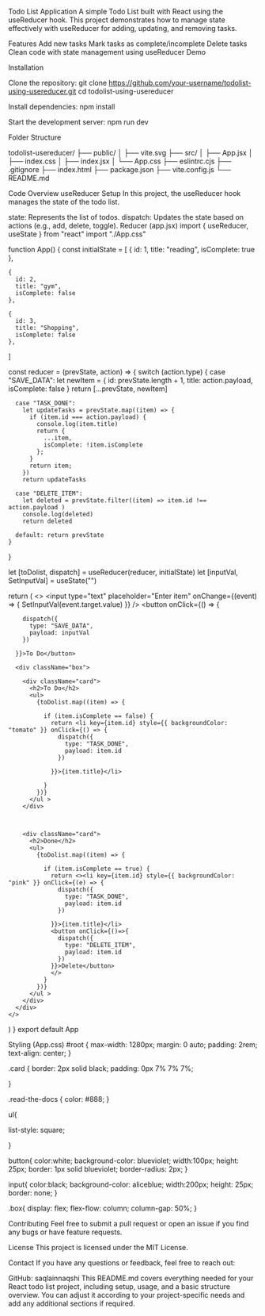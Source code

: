 Todo List Application
A simple Todo List built with React using the useReducer hook. This project demonstrates how to manage state effectively with useReducer for adding, updating, and removing tasks.

Features
Add new tasks
Mark tasks as complete/incomplete
Delete tasks
Clean code with state management using useReducer
Demo


Installation

Clone the repository:
git clone https://github.com/your-username/todolist-using-usereducer.git
cd todolist-using-usereducer

Install dependencies:
npm install

Start the development server:
npm run dev

Folder Structure

todolist-usereducer/
├── public/
│   ├── vite.svg
├── src/
│   ├── App.jsx
│   ├── index.css
│   ├── index.jsx
│   └── App.css
├── eslintrc.cjs
├── .gitignore
├── index.html
├── package.json
├── vite.config.js
└── README.md

Code Overview
useReducer Setup
In this project, the useReducer hook manages the state of the todo list.

state: Represents the list of todos.
dispatch: Updates the state based on actions (e.g., add, delete, toggle).
Reducer (app.jsx)
import { useReducer, useState } from "react"
import "./App.css"

function App() {
  const initialState = [
    {
      id: 1,
      title: "reading",
      isComplete: true
    },

    {
      id: 2,
      title: "gym",
      isComplete: false
    },

    {
      id: 3,
      title: "Shopping",
      isComplete: false
    },
  ]


  const reducer = (prevState, action) => {
    switch (action.type) {
      case "SAVE_DATA":
        let newItem = {
          id: prevState.length + 1,
          title: action.payload,
          isComplete: false
        }
        return [...prevState, newItem]

      case "TASK_DONE":
        let updateTasks = prevState.map((item) => {
          if (item.id === action.payload) {
            console.log(item.title)
            return {
              ...item,
              isComplete: !item.isComplete
            };
          }
          return item;
        })
        return updateTasks

      case "DELETE_ITEM":
        let deleted = prevState.filter((item) => item.id !== action.payload )
        console.log(deleted)
        return deleted
        
      default: return prevState
    }
  }

  let [toDolist, dispatch] = useReducer(reducer, initialState)
  let [inputVal, SetInputVal] = useState("")

  return (
    <>
      <input type="text" placeholder="Enter item" onChange={(event) => { SetInputVal(event.target.value) }} />
      <button onClick={() => {

        dispatch({
          type: "SAVE_DATA",
          payload: inputVal
        })

      }}>To Do</button>

      <div className="box">

        <div className="card">
          <h2>To Do</h2>
          <ul>
            {toDolist.map((item) => {

              if (item.isComplete == false) {
                return <li key={item.id} style={{ backgroundColor: "tomato" }} onClick={() => {
                  dispatch({
                    type: "TASK_DONE",
                    payload: item.id
                  })

                }}>{item.title}</li> 
                
              }
            })}
          </ul >
        </div>



        <div className="card">
          <h2>Done</h2>
          <ul>
            {toDolist.map((item) => {

              if (item.isComplete == true) {
                return <><li key={item.id} style={{ backgroundColor: "pink" }} onClick={(e) => {
                  dispatch({
                    type: "TASK_DONE",
                    payload: item.id
                  })

                }}>{item.title}</li>
                <button onClick={()=>{
                  dispatch({
                    type: "DELETE_ITEM",
                    payload: item.id
                  })
                }}>Delete</button>
                </>
              }
            })}
          </ul >
        </div>
      </div>
    </>

  )
}
export default App

Styling (App.css)
#root {
  max-width: 1280px;
  margin: 0 auto;
  padding: 2rem;
  text-align: center;
}


.card {
  border: 2px solid black;
  padding: 0px 7% 7% 7%;

}

.read-the-docs {
  color: #888;
}

ul{

  list-style: square;
  
}

button{
  color:white;
  background-color: blueviolet;
  width:100px;
  height: 25px;
  border: 1px solid blueviolet;
  border-radius: 2px;
}

input{
  color:black;
  background-color: aliceblue;
  width:200px;
  height: 25px;
  border: none;
}

.box{
  display: flex;
  flex-flow: column;
  column-gap: 50%;
}

Contributing
Feel free to submit a pull request or open an issue if you find any bugs or have feature requests.

License
This project is licensed under the MIT License.

Contact
If you have any questions or feedback, feel free to reach out:

GitHub: saqlainnaqshi
This README.md covers everything needed for your React todo list project, including setup, usage, and a basic structure overview. You can adjust it according to your project-specific needs and add any additional sections if required.
